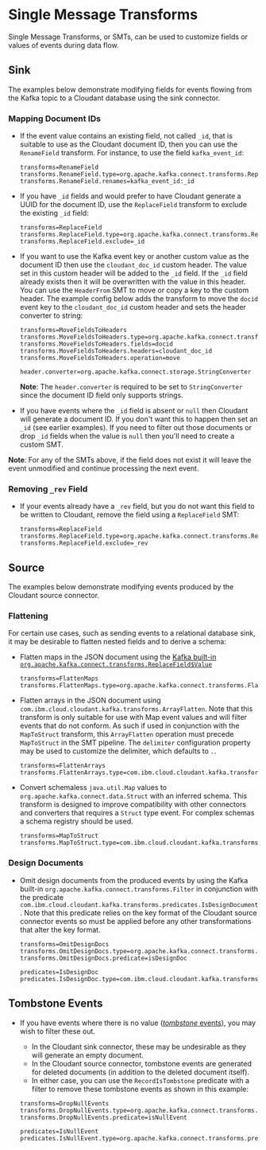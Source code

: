 # Single Message Transforms

Single Message Transforms, or SMTs, can be used to customize fields or values of events during data flow.

## Sink
The examples below demonstrate modifying fields for events flowing from the Kafka topic to a Cloudant database using the sink connector.

### Mapping Document IDs
* If the event value contains an existing field, not called `_id`, that is suitable to use as the Cloudant document ID, then you can use the `RenameField` transform.
  For instance, to use the field `kafka_event_id`:
  ```
  transforms=RenameField
  transforms.RenameField.type=org.apache.kafka.connect.transforms.ReplaceField$Value 
  transforms.RenameField.renames=kafka_event_id:_id
  ```
* If you have `_id` fields and would prefer to have Cloudant generate a UUID for the document ID, use the `ReplaceField` transform to exclude the existing `_id` field:
  ```
  transforms=ReplaceField
  transforms.ReplaceField.type=org.apache.kafka.connect.transforms.ReplaceField$Value 
  transforms.ReplaceField.exclude=_id
  ```
* If you want to use the Kafka event key or another custom value as the document ID then use the `cloudant_doc_id` custom header.
  The value set in this custom header will be added to the `_id` field.  If the `_id` field already exists then it will be overwritten
  with the value in this header.
  You can use the `HeaderFrom` SMT to move or copy a key to the custom header. The example config below adds the transform to move
  the `docid` event key to the `cloudant_doc_id` custom header and sets the header converter to string:
  ```
  transforms=MoveFieldsToHeaders
  transforms.MoveFieldsToHeaders.type=org.apache.kafka.connect.transforms.HeaderFrom$Key
  transforms.MoveFieldsToHeaders.fields=docid
  transforms.MoveFieldsToHeaders.headers=cloudant_doc_id
  transforms.MoveFieldsToHeaders.operation=move
  
  header.converter=org.apache.kafka.connect.storage.StringConverter
  ```

  **Note**: The `header.converter` is required to be set to `StringConverter` since the document ID field only supports strings.


* If you have events where the `_id` field is absent or `null` then Cloudant will generate
  a document ID. If you don't want this to happen then set an `_id` (see earlier examples).
  If you need to filter out those documents or drop `_id` fields when the value is `null` then you'll need to create a custom SMT.


**Note**: For any of the SMTs above, if the field does not exist it will leave the event unmodified and continue processing the next event.

### Removing `_rev` Field
* If your events already have a `_rev` field, but you do not want this field to be written to Cloudant, remove the field using a `ReplaceField` SMT:

  ```
  transforms=ReplaceField
  transforms.ReplaceField.type=org.apache.kafka.connect.transforms.ReplaceField$Value 
  transforms.ReplaceField.exclude=_rev
  ```

## Source
The examples below demonstrate modifying events produced by the Cloudant source connector.

### Flattening

For certain use cases, such as sending events to a relational database sink, it may be desirable to flatten nested fields and to derive a schema:

* Flatten maps in the JSON document using the [Kafka built-in `org.apache.kafka.connect.transforms.ReplaceField$Value`](https://docs.confluent.io/cloud/current/connectors/single-message-transforms.html#flatten)
  ```
  transforms=FlattenMaps
  transforms.FlattenMaps.type=org.apache.kafka.connect.transforms.Flatten
  ```

* Flatten arrays in the JSON document using `com.ibm.cloud.cloudant.kafka.transforms.ArrayFlatten`. Note that this transform
  is only suitable for use with Map event values and will filter events that do not conform. As such if used in conjunction with the
  `MapToStruct` transform, this `ArrayFlatten` operation must precede `MapToStruct` in the SMT pipeline.
  The `delimiter` configuration property may be used to customize the delimiter, which defaults to `.`.
  ```
  transforms=FlattenArrays
  transforms.FlattenArrays.type=com.ibm.cloud.cloudant.kafka.transforms.ArrayFlatten
  ```

* Convert schemaless `java.util.Map` values to `org.apache.kafka.connect.data.Struct` with an inferred schema. This transform is designed
  to improve compatibility with other connectors and converters that requires a `Struct` type event. For complex schemas a schema registry
  should be used.
  ```
  transforms=MapToStruct
  transforms.MapToStruct.type=com.ibm.cloud.cloudant.kafka.transforms.MapToStruct
  ```

### Design Documents
* Omit design documents from the produced events by using the Kafka built-in `org.apache.kafka.connect.transforms.Filter`
  in conjunction with the predicate `com.ibm.cloud.cloudant.kafka.transforms.predicates.IsDesignDocument`. Note that this
  predicate relies on the key format of the Cloudant source connector events so must be applied before any other transformations that
  alter the key format.
  ```
  transforms=OmitDesignDocs
  transforms.OmitDesignDocs.type=org.apache.kafka.connect.transforms.Filter
  transforms.OmitDesignDocs.predicate=isDesignDoc

  predicates=IsDesignDoc
  predicates.IsDesignDoc.type=com.ibm.cloud.cloudant.kafka.transforms.predicates.IsDesignDocument
  ```

## Tombstone Events
* If you have events where there is no value ([_tombstone_ events](https://kafka.apache.org/documentation.html#compaction)), you may wish to filter these out.
   - In the Cloudant sink connector, these may be undesirable as they will generate an empty document.
   - In the Cloudant source connector, tombstone events are generated for deleted documents (in addition to the deleted document itself).
   - In either case, you can use the `RecordIsTombstone` predicate with a filter to remove these tombstone events as shown in this example:

   ```
   transforms=DropNullEvents
   transforms.DropNullEvents.type=org.apache.kafka.connect.transforms.Filter
   transforms.DropNullEvents.predicate=isNullEvent

   predicates=IsNullEvent
   predicates.IsNullEvent.type=org.apache.kafka.connect.transforms.predicates.RecordIsTombstone
   ```